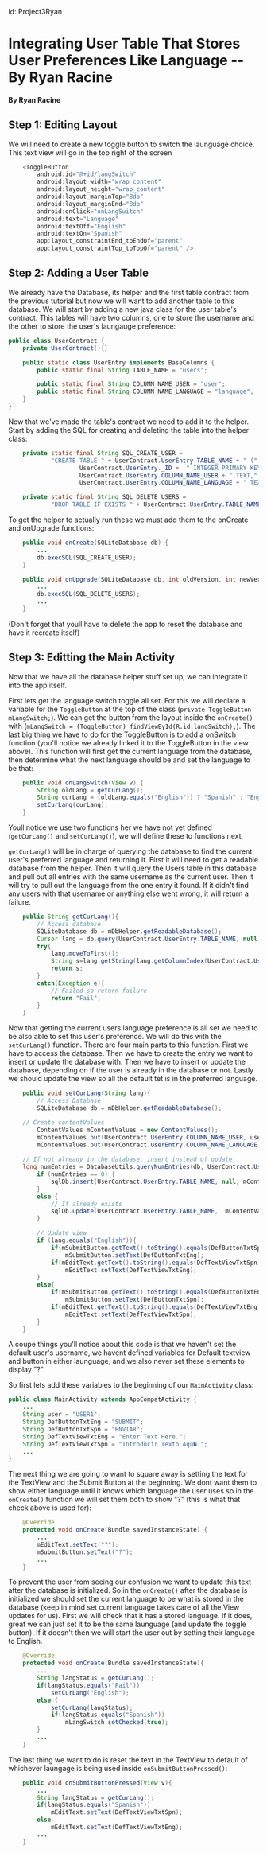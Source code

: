 id: Project3Ryan

# Integrating User Table That Stores User Preferences Like Language -- By Ryan Racine
#### By Ryan Racine

## Step 1: Editing Layout
We will need to create a new toggle button to switch the launguage choice. 
This text view will go in the top right of the screen

``` java
    <ToggleButton
        android:id="@+id/langSwitch"
        android:layout_width="wrap_content"
        android:layout_height="wrap_content"
        android:layout_marginTop="8dp"
        android:layout_marginEnd="8dp"
        android:onClick="onLangSwitch"
        android:text="Language"
        android:textOff="English"
        android:textOn="Spanish"
        app:layout_constraintEnd_toEndOf="parent"
        app:layout_constraintTop_toTopOf="parent" />
```

## Step 2: Adding a User Table
We already have the Database, its helper and the first table contract from the previous tutorial but now we will want to add another table to this database.
We will start by adding a new java class for the user table's contract. This tables will have two columns, one to store the username and the other to 
store the user's laungauge preference:

``` java
public class UserContract {
    private UserContract(){}

    public static class UserEntry implements BaseColumns {
        public static final String TABLE_NAME = "users";

        public static final String COLUMN_NAME_USER = "user";
        public static final String COLUMN_NAME_LANGUAGE = "language";
    }
}
```

Now that we've made the table's contract we need to add it to the helper. Start by adding the SQL for creating and deleting the table into the helper class:

``` java
    private static final String SQL_CREATE_USER =
            "CREATE TABLE " + UserContract.UserEntry.TABLE_NAME + " (" +
                    UserContract.UserEntry._ID +  " INTEGER PRIMARY KEY," +
                    UserContract.UserEntry.COLUMN_NAME_USER + " TEXT," +
                    UserContract.UserEntry.COLUMN_NAME_LANGUAGE + " TEXT)";

    private static final String SQL_DELETE_USERS =
            "DROP TABLE IF EXISTS " + UserContract.UserEntry.TABLE_NAME;
```

To get the helper to actually run these we must add them to the onCreate and onUpgrade functions:

``` java    
    public void onCreate(SQLiteDatabase db) {
        ...
        db.execSQL(SQL_CREATE_USER);
    }

    public void onUpgrade(SQLiteDatabase db, int oldVersion, int newVersion){
        ...
        db.execSQL(SQL_DELETE_USERS);
        ...
    }
```

(Don't forget that youll have to delete the app to reset the database and have it recreate itself)

## Step 3: Editting the Main Activity
Now that we have all the database helper stuff set up, we can integrate it into the app itself.

First lets get the language switch toggle all set. For this we will declare a variable for the `ToggleButton` at the top of the class (`private ToggleButton mLangSwitch;`). 
We can get the button from the layout inside the `onCreate()` with (`mLangSwitch = (ToggleButton) findViewById(R.id.langSwitch);`). The last big thing we have to do for the ToggleButton
is to add a onSwitch function (you'll notice we already linked it to the ToggleButton in the view above). This function will first get the current language from the database, then
determine what the next language should be and set the language to be that:

``` java
    public void onLangSwitch(View v) {
        String oldLang = getCurLang();
        String curLang = (oldLang.equals("English")) ? "Spanish" : "English";
        setCurLang(curLang);
    }
```

Youll notice we use two functions her we have not yet defined (`getCurLang()` and `setCurLang()`), we will define these to functions next.

`getCurLang()` will be in charge of querying the database to find the current user's preferred language and returning it.
First it will need to get a readable database from the helper. Then it will query the Users table in this database and pull out all entries with the same username as the current user.
Then it will try to pull out the language from the one entry it found. If it didn't find any users with that username or anything else went wrong, it will return a failure.

``` java
    public String getCurLang(){
        // Access database
        SQLiteDatabase db = mDbHelper.getReadableDatabase();
        Cursor lang = db.query(UserContract.UserEntry.TABLE_NAME, null,UserContract.UserEntry.COLUMN_NAME_USER +"='" + user + "'", null, null, null, null);
        try{
            lang.moveToFirst();
            String s=lang.getString(lang.getColumnIndex(UserContract.UserEntry.COLUMN_NAME_LANGUAGE));
            return s;
        }
        catch(Exception e){
            // Failed so return failure
            return "Fail";
        }
    }
```

Now that getting the current users language preference is all set we need to be also able to set this user's preference. We will do this with the `setCurLang()` function.
There are four main parts to this function. First we have to access the database. Then we have to create the entry we want to insert or update the database with. 
Then we have to insert or update the database, depending on if the user is already in the database or not. Lastly we should update the view so all the default tet is in the preferred language.
 
``` java 
    public void setCurLang(String lang){
        // Access Database
        SQLiteDatabase db = mDbHelper.getReadableDatabase();

	// Create contentValues
        ContentValues mContentValues = new ContentValues();
        mContentValues.put(UserContract.UserEntry.COLUMN_NAME_USER, user);
        mContentValues.put(UserContract.UserEntry.COLUMN_NAME_LANGUAGE, lang);
     	
	// If not already in the database, insert instead of update
	long numEntries = DatabaseUtils.queryNumEntries(db, UserContract.UserEntry.TABLE_NAME);
        if (numEntries == 0) {
            sqlDb.insert(UserContract.UserEntry.TABLE_NAME, null, mContentValues);
        }
        else {
            // If already exists
            sqlDb.update(UserContract.UserEntry.TABLE_NAME,  mContentValues, UserContract.UserEntry.COLUMN_NAME_USER +"='" + user + "'", null);
        }

        // Update view
        if (lang.equals("English")){
            if(mSubmitButton.getText().toString().equals(DefButtonTxtSpn) || mSubmitButton.getText().toString().equals("?"))
                mSubmitButton.setText(DefButtonTxtEng);
            if(mEditText.getText().toString().equals(DefTextViewTxtSpn) || mEditText.getText().toString().equals("?"))
                mEditText.setText(DefTextViewTxtEng);
        }
        else{
            if(mSubmitButton.getText().toString().equals(DefButtonTxtEng) || mSubmitButton.getText().toString().equals("?"))
                mSubmitButton.setText(DefButtonTxtSpn);
            if(mEditText.getText().toString().equals(DefTextViewTxtEng) || mEditText.getText().toString().equals("?"))
                mEditText.setText(DefTextViewTxtSpn);
        }
    }
```

A coupe things you'll notice about this code is that we haven't set the default user's username, we havent defined variables
for Default textview and button in either launguage, and we also never set these elements to display "?".

So first lets add these variables to the beginning of our `MainActivity` class:

``` java
public class MainActivity extends AppCompatActivity {
    ...
    String user = "USER1";
    String DefButtonTxtEng = "SUBMIT";
    String DefButtonTxtSpn = "ENVIAR";
    String DefTextViewTxtEng = "Enter Text Here.";
    String DefTextViewTxtSpn = "Introducir Texto Aqu�.";
    ...
}
```

The next thing we are going to want to square away is setting the text for the TextView and the Submit Button at the beginning.
We dont want them to show either language until it knows which language the user uses so in the `onCreate()` function we will set them both to show "?" 
(this is what that check above is used for):

``` java 
    @Override
    protected void onCreate(Bundle savedInstanceState) {
        ...
        mEditText.setText("?");
        mSubmitButton.setText("?");
        ...
    }
```

To prevent the user from seeing our confusion we want to update this text after the database is initialized. So in the `onCreate()` after the 
database is initialized we should set the current language to be what is stored in the database (keep in mind set current language takes care of all the View
updates for us). First we will check that it has a stored language. If it does, great we can just set it to be the same launguage (and update the toggle button).
If it doesn't then we will start the user out by setting their language to English.

``` java
    @Override
    protected void onCreate(Bundle savedInstanceState){
        ...
        String langStatus = getCurLang();
        if(langStatus.equals("Fail"))
            setCurLang("English");
        else {
            setCurLang(langStatus);
            if(langStatus.equals("Spanish"))
                mLangSwitch.setChecked(true);
        }
        ...
    }
```

The last thing we want to do is reset the text in the TextView to default of whichever laungage is being used inside `onSubmitButtonPressed()`:

``` java
    public void onSubmitButtonPressed(View v){
        ...
        String langStatus = getCurLang();
        if(langStatus.equals("Spanish"))
            mEditText.setText(DefTextViewTxtSpn);
        else
            mEditText.setText(DefTextViewTxtEng);
        ...
    }
```

